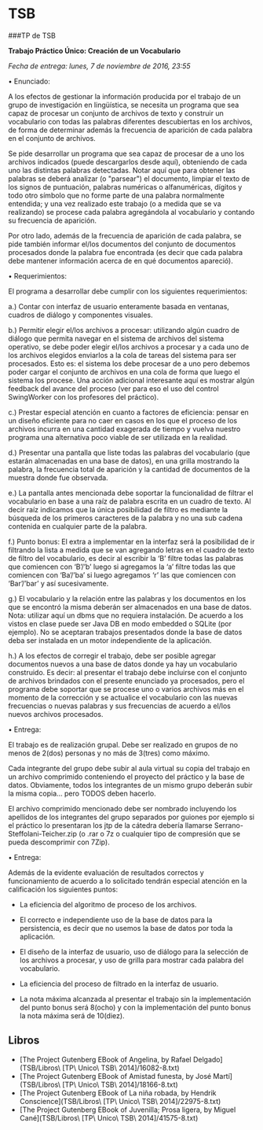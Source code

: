 # TSB
###TP de TSB

**Trabajo Práctico Único: Creación de un Vocabulario**

*Fecha de entrega: lunes, 7 de noviembre de 2016, 23:55*

•  Enunciado:

A los efectos de gestionar la información producida por el trabajo de un grupo de investigación en lingüística, se necesita un programa que sea capaz de procesar un conjunto de archivos de texto y construir un vocabulario con todas las palabras diferentes descubiertas en los archivos, de forma de determinar además la frecuencia de aparición de cada palabra en el conjunto de archivos.

Se pide desarrollar un programa que sea capaz de procesar de a uno los archivos indicados (puede descargarlos desde aquí), obteniendo de cada uno las distintas palabras detectadas. Notar aquí que para obtener las palabras se deberá analizar (o "parsear") el documento, limpiar el texto de los signos de puntuación, palabras numéricas o alfanuméricas, dígitos y todo otro símbolo que no forme parte de una palabra normalmente entendida; y una vez realizado este trabajo (o a medida que se va realizando) se procese cada palabra agregándola al vocabulario y contando su frecuencia de aparición.

Por otro lado, además de la frecuencia de aparición de cada palabra, se pide también informar el/los documentos del conjunto de documentos procesados donde la palabra fue encontrada (es decir que cada palabra debe mantener información acerca de en qué documentos apareció).

•  Requerimientos:

El programa a desarrollar debe cumplir con los siguientes requerimientos:

a.)     Contar con interfaz de usuario enteramente basada en ventanas, cuadros de diálogo y componentes visuales.

b.)     Permitir elegir el/los archivos a procesar: utilizando algún cuadro de diálogo que permita navegar en el sistema de archivos del sistema operativo, se debe poder elegir el/los archivos a procesar y a cada uno de los archivos elegidos enviarlos a la cola de tareas del sistema para ser procesados. Esto es:  el sistema los debe procesar de a uno pero debemos poder cargar el conjunto de archivos en una cola de forma que luego el sistema los procese. Una acción adicional interesante aquí es mostrar algún feedback del avance del proceso (ver para eso el uso del control SwingWorker con los profesores del práctico).

c.)      Prestar especial atención en cuanto a factores de eficiencia:  pensar en un diseño eficiente para no caer en casos en los que el proceso de los archivos incurra en una cantidad exagerada de tiempo y vuelva nuestro programa una alternativa poco viable de ser utilizada en la realidad.

d.)     Presentar una pantalla que liste todas las palabras del vocabulario (que estarán almacenadas en una base de datos), en una grilla mostrando la palabra, la frecuencia total de aparición y la cantidad de documentos de la muestra donde fue observada.

e.)     La pantalla antes mencionada debe soportar la funcionalidad de filtrar el vocabulario en base a una raíz de palabra escrita en un cuadro de texto. Al decir raíz indicamos que la única posibilidad de filtro es mediante la búsqueda de los primeros caracteres de la palabra y no una sub cadena contenida en cualquier parte de la palabra.

f.)      Punto bonus: El extra a implementar en la interfaz será la posibilidad de ir filtrando la lista a medida que se van agregando letras en el cuadro de texto de filtro del vocabulario, es decir al escribir la ‘B’ filtre todas las palabras que comiencen con ‘B’/’b’ luego si agregamos la ‘a’ filtre todas las que comiencen con ‘Ba’/’ba’ si luego agregamos ‘r’ las que comiencen con ‘Bar’/’bar’ y así sucesivamente.

g.)     El vocabulario y la relación entre las palabras y los documentos en los que se encontró la misma deberán ser almacenados en una base de datos.  Nota: utilizar aquí un dbms que no requiera instalación. De acuerdo a los vistos en clase puede ser Java DB en modo embedded o SQLite (por ejemplo). No se aceptaran trabajos presentados donde la base de datos deba ser instalada en un motor independiente de la aplicación.

h.)     A los efectos de corregir el trabajo, debe ser posible agregar documentos nuevos a una base de datos donde ya hay un vocabulario construido. Es decir: al presentar el trabajo debe incluirse con el conjunto de archivos brindados con el presente enunciado ya procesados,  pero el programa debe soportar que se procese uno o varios archivos más en el momento de la corrección y se actualice el vocabulario con las nuevas frecuencias o nuevas palabras y sus frecuencias de acuerdo a el/los nuevos archivos procesados.

•  Entrega:

El trabajo es de realización grupal. Debe ser realizado en grupos de no menos de 2(dos) personas y no más de 3(tres) como máximo.

Cada integrante del grupo debe subir al aula virtual su copia del trabajo en un archivo comprimido conteniendo el proyecto del práctico y la base de datos. Obviamente, todos los integrantes de un mismo grupo deberán subir la misma copia… pero TODOS deben hacerlo.

El archivo comprimido mencionado debe ser nombrado incluyendo los apellidos de los integrantes del grupo separados por guiones por ejemplo si el práctico lo presentaran los jtp de la cátedra debería llamarse Serrano-Steffolani-Teicher.zip (o .rar o 7z o cualquier tipo de compresión que se pueda descomprimir con 7Zip).

•  Entrega:

Además de la evidente evaluación de resultados correctos y funcionamiento de acuerdo a lo solicitado tendrán especial atención en la calificación los siguientes puntos:

-   La eficiencia del algoritmo de proceso de los archivos.

-   El correcto e independiente uso de la base de datos para la persistencia, es decir que no usemos la base de datos por toda la aplicación.

-   El diseño de la interfaz de usuario, uso de diálogo para la selección de los archivos a procesar, y uso de grilla para mostrar cada palabra del vocabulario.

-   La eficiencia del proceso de filtrado en la interfaz de usuario.

-   La nota máxima alcanzada al presentar el trabajo sin la implementación del punto bonus será 8(ocho) y con la implementación del punto bonus la nota máxima  será de 10(diez).

## Libros

* [The Project Gutenberg EBook of Angelina, by Rafael Delgado](TSB/Libros\ \[TP\ Unico\ TSB\ 2014\]/16082-8.txt)
* [The Project Gutenberg EBook of Amistad funesta, by José Martí](TSB/Libros\ \[TP\ Unico\ TSB\ 2014\]/18166-8.txt)
* [The Project Gutenberg EBook of La niña robada, by Hendrik Conscience](TSB/Libros\ \[TP\ Unico\ TSB\ 2014\]/22975-8.txt)
* [The Project Gutenberg EBook of Juvenilla; Prosa ligera, by Miguel Cané](TSB/Libros\ \[TP\ Unico\ TSB\ 2014\]/41575-8.txt)
